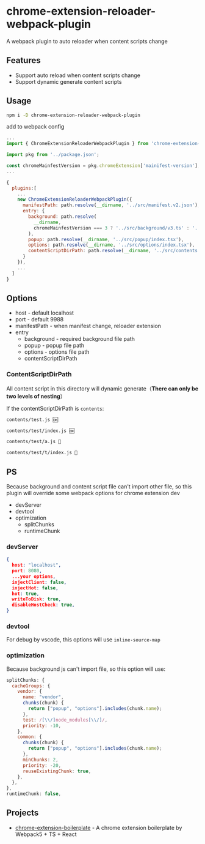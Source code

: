 # chrome-extension-reloader-webpack-plugin

A webpack plugin to auto reloader when content scripts change

## Features

- Support auto reload when content scripts change
- Support dynamic generate content scripts

## Usage

```bash
npm i -D chrome-extension-reloader-webpack-plugin
```

add to webpack config

```js
...
import { ChromeExtensionReloaderWebpackPlugin } from 'chrome-extension-reloader-webpack-plugin';

import pkg from '../package.json';

const chromeMainfestVersion = pkg.chromeExtension['mainifest-version'];
...

{
  plugins:[
    ...
    new ChromeExtensionReloaderWebpackPlugin({
      manifestPath: path.resolve(__dirname, '../src/manifest.v2.json'),
      entry: {
        background: path.resolve(
          __dirname,
          chromeMainfestVersion === 3 ? '../src/background/v3.ts' : '../src/background/v2.ts'
        ),
        popup: path.resolve(__dirname, '../src/popup/index.tsx'),
        options: path.resolve(__dirname, '../src/options/index.tsx'),
        contentScriptDirPath: path.resolve(__dirname, '../src/contents')
      }
    }),
    ...
  ]
}
```

## Options

- host - default localhost
- port - default 9988
- manifestPath - when manifest change, reloader extension
- entry
  - background - required background file path
  - popup - popup file path
  - options - options file path
  - contentScriptDirPath

### ContentScriptDirPath

All content script in this directory will dynamic generate（**There can only be two levels of nesting**）

If the contentScriptDirPath is `contents`:

```txt
contents/test.js 🆗

contents/test/index.js 🆗

contents/test/a.js 🚫

contents/test/t/index.js 🚫
```

## PS

Because background and content script file can't import other file, so this plugin will override some webpack options for chrome extension dev

- devServer
- devtool
- optimization
  - splitChunks
  - runtimeChunk

### devServer

```json
{
  host: "localhost",
  port: 8080,
  ...your options,
  injectClient: false,
  injectHot: false,
  hot: true,
  writeToDisk: true,
  disableHostCheck: true,
}
```

### devtool

For debug by vscode, this options will use `inline-source-map`

### optimization

Because background js can't import file, so this option will use:

```js
splitChunks: {
  cacheGroups: {
    vendor: {
      name: "vendor",
      chunks(chunk) {
        return ["popup", "options"].includes(chunk.name);
      },
      test: /[\\/]node_modules[\\/]/,
      priority: -10,
    },
    common: {
      chunks(chunk) {
        return ["popup", "options"].includes(chunk.name);
      },
      minChunks: 2,
      priority: -20,
      reuseExistingChunk: true,
    },
  },
},
runtimeChunk: false,
```

## Projects

- [chrome-extension-boilerplate](https://github.com/njzydark/chrome-extension-boilerplate) - A chrome extension boilerplate by Webpack5 + TS + React
